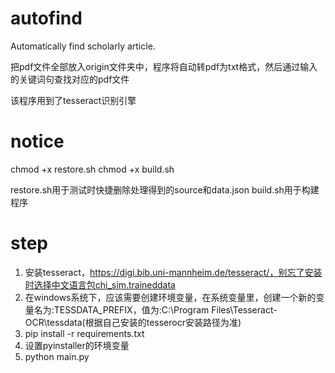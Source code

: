 # autofind
Automatically find scholarly article.

把pdf文件全部放入origin文件夹中，程序将自动转pdf为txt格式，然后通过输入的关键词句查找对应的pdf文件

该程序用到了tesseract识别引擎


# notice
chmod +x restore.sh
chmod +x build.sh

restore.sh用于测试时快捷删除处理得到的source和data.json
build.sh用于构建程序


# step
1. 安装tesseract，https://digi.bib.uni-mannheim.de/tesseract/，别忘了安装时选择中文语言包chi_sim.traineddata
2. 在windows系统下，应该需要创建环境变量，在系统变量里，创建一个新的变量名为:TESSDATA_PREFIX，值为:C:\Program Files\Tesseract-OCR\tessdata(根据自己安装的tesserocr安装路径为准)
3. pip install -r requirements.txt
4. 设置pyinstaller的环境变量
5. python main.py
